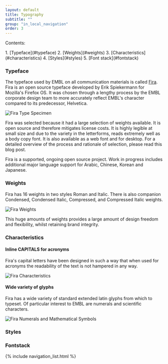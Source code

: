 ```yaml
---
layout: default
title: Typography
subtitle: ""
group: "in_local_navigation"
order: 3
---
```


<div class="grid-x grid-padding-x">
<div class="callout large-8 medium-9 small-12 cell de-indent" markdown="1">

<p class="lead">Contents:</p>
1. [Typeface](#typeface)
2. [Weights](#weights)
3. [Characteristics](#characteristics)
4. [Styles](#styles)
5. [Font stack](#fontstack)

</div>
</div>

### Typeface
The typeface used by EMBL on all communication materials is called [Fira](https://carrois.com/typefaces/FiraSans/#!layout=specimen). Fira is an open source typeface developed by Erik Spiekermann for Mozilla's Firefox OS. It was chosen through a lengthy process by the EMBL corporate design team to more accurately reflect EMBL's character compared to its predecessor, Helvetica. 

![Fira Type Specimen](https://embl-design-language.github.io/Springboard/images/fira-specimens/specimen-1.png "Fira Specimen")


Fira was selected because it had a large selection of weights available. It is open source and therefore mitigates license costs. It is highly legible at small size and due to the variety in the letterforms, reads extremely well as a body copy font. It is also available as a web font and for desktop. For a detailed overview of the process and rationale of selection, please read this blog post.

Fira is a supported, ongoing open source project. Work in progress includes additional major language support for Arabic, Chinese, Korean and Japanese.

### Weights

Fira has 16 weights in two styles Roman and Italic. There is also companion Condensed, Condensed Italic, Compressed, and Compressed Italic weights.

![Fira Weights](https://embl-design-language.github.io/Springboard/images/fira-specimens/specimen-2.png "Weights of Fira")

This huge amounts of weights provides a large amount of design freedom and flexibility, whilst retaining brand integrity.


### Characteristics

#### Inline CAPITALS for acronyms 
Fira's capital letters have been designed in such a way that when used for acronyms the readability of the text is not hampered in any way.

![Fira Characteristics](https://embl-design-language.github.io/Springboard/images/fira-specimens/specimen-3.png "Characteristics of Fira")

#### Wide variety of glyphs
Fira has a wide variety of standard extended latin glyphs from which to typeset. Of particular interest to EMBL are numerals and scientific characters.

![Fira Numerals and Mathematical Symbols](https://embl-design-language.github.io/Springboard/images/fira-specimens/specimen-4.png "Fira Numerals and Mathematical Symbols")



### Styles


### Fontstack

{% include navigation_list.html %}
